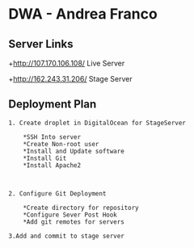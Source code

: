 # DWA - Andrea Franco
## Server Links

+http://107.170.106.108/  Live Server

+http://162.243.31.206/  Stage Server

## Deployment Plan

	1. Create droplet in DigitalOcean for StageServer

		*SSH Into server
		*Create Non-root user
		*Install and Update software
		*Install Git
		*Install Apache2

	

	2. Configure Git Deployment

		*Create directory for repository
		*Configure Sever Post Hook
		*Add git remotes for servers 

	3.Add and commit to stage server 

	